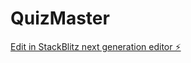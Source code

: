 # QuizMaster

[Edit in StackBlitz next generation editor ⚡️](https://stackblitz.com/~/github.com/merliotte/QuizMaster)